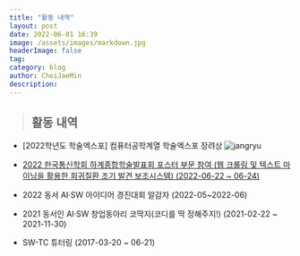 ```yaml
---
title: "활동 내역"
layout: post
date: 2022-06-01 16:39
image: /assets/images/markdown.jpg
headerImage: false
tag: 
category: blog
author: ChoiJaeMin
description: 
---
```

> ## 활동 내역     
 - [2022학년도 학술엑스포] 컴퓨터공학계열 학술엑스포 장려상
 ![jangryu](/assets/images/jangryu.jpg)

 - [2022 한국통신학회 하계종합학술발표회 포스터 부문 참여 (웹 크롤링 및 텍스트 마이닝을 활용한 희귀질환 조기 발견 보조시스템) (2022-06-22 ~ 06-24)](https://www.dbpia.co.kr/journal/articleDetail?nodeId=NODE11108398)

 - 2022 동서 AI·SW 아이디어 경진대회 알감자 (2022-05~2022-06)

 - 2021 동서인 AI·SW 창업동아리 코딱지(코디를 딱 정해주지!) (2021-02-22 ~ 2021-11-30) 

 - SW-TC 튜터링 (2017-03-20 ~ 06-21)

   
